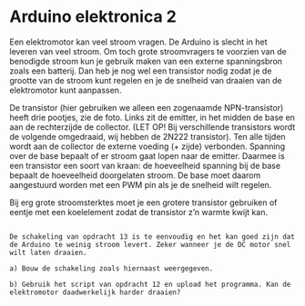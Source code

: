 # Arduino elektronica 2

Een elektromotor kan veel stroom vragen. De Arduino is slecht in het leveren van veel stroom. Om toch grote stroomvragers te voorzien van de benodigde stroom kun je gebruik maken van een externe spanningsbron zoals een batterij. Dan heb je nog wel een transistor nodig zodat je de grootte van de stroom kunt regelen en je de snelheid van draaien van de elektromotor kunt aanpassen.

De transistor (hier gebruiken we alleen een zogenaamde NPN-transistor) heeft drie pootjes, zie de foto. Links zit de emitter, in het midden de base en aan de rechterzijde de collector. (LET OP! Bij verschillende transistors wordt de volgende omgedraaid, wij hebben de 2N222 transistor). Ten alle tijden wordt aan de collector de externe voeding (+ zijde) verbonden. Spanning over de base bepaalt of er stroom gaat lopen naar de emitter. Daarmee is een transistor een soort van kraan: de hoeveelheid spanning bij de  base bepaalt de hoeveelheid doorgelaten stroom. De base moet daarom aangestuurd worden met een PWM pin als je de snelheid wilt regelen.

Bij erg grote stroomsterktes moet je een grotere transistor gebruiken of eentje met een koelelement zodat de transistor z’n warmte kwijt kan.

```{exercise} De snelheid van een elektromotor deel 2

De schakeling van opdracht 13 is te eenvoudig en het kan goed zijn dat de Arduino te weinig stroom levert. Zeker wanneer je de DC motor snel wilt laten draaien.

a) Bouw de schakeling zoals hiernaast weergegeven.

b) Gebruik het script van opdracht 12 en upload het programma. Kan de elektromotor daadwerkelijk harder draaien?
```